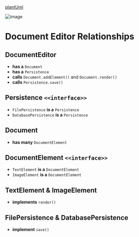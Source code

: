 [plantUml](http://www.plantuml.com/plantuml/uml/bLDBpjCm4Dxx5ADiI5eYmJQ2gXK5gJiakC3K6LABnAdiIOLut1qthgbZjI6_DudyFUnlnhErZ8Q7hXMik2NOztBeI3Dyh1Nt1ahuqAAri5VO6Eo4iD-LFgFx1Na5Tin67GUcW-pr5_MJu8qGh-3zm-M0psIiianQ4koEbWrALhr-Bb6QoNn3IHFfBm5khIrUAAzxMO5pKhefn1yXndl19zNIonHxP3oYNQnAJoZBtvluaY8Opf7cYXKrewNhroufKn3TD2628LsJoOiGuPxxA_r8o2MxhK3qyeYKnsZnF_T3XmqbzcVaqzG-PkKHFESVNScNDKaklEaSOqdndtDymC0BuUZMgmek9Batxv93LniV2Uiw1Bv9AaYfC-a35RAtcGktWMoLfNgeGFQQKMcxAAgV-MM10pl47gSZG2k_PnsE3LNnW_VGUcgIJzMluQ6o-5Sur_hq6GPeRFgI9nHDzZZEIInNqdjhApYXBV4H9nxkGDkweuQk_Gi0)

![image](https://github.com/user-attachments/assets/d9fd943f-345c-4d0d-8a05-ee8b0025c106)

# Document Editor Relationships

## DocumentEditor
- **has a** `Document`
- **has a** `Persistence`
- **calls** `Document.addElement()` and `Document.render()`
- **calls** `Persistence.save()`

## Persistence `<<interface>>`
- `FilePersistence` **is a** `Persistence`
- `DatabasePersistence` **is a** `Persistence`

## Document
- **has many** `DocumentElement`

## DocumentElement `<<interface>>`
- `TextElement` **is a** `DocumentElement`
- `ImageElement` **is a** `DocumentElement`

## TextElement & ImageElement
- **implements** `render()`

## FilePersistence & DatabasePersistence
- **implement** `save()`
